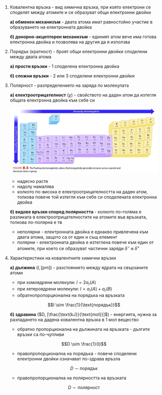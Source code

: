 1. Ковалентна връзка - вид химична връзка, при която електрони се споделят между атомите и се образуват общи електронни двойки
	
	**а) обменен механизъм** - двата атома имат равностойно участие в образуването на електронната двойка
	
	**б) донорно-акцепторен механизъм** - единият атом вече има готова електронна двойка и позволява на другия да я използва

2. Порядък (кратност) - броят общи електронни двойки споделени между двата атома
	
	**а) прости връзки** - 1 споделена електронна двойка
	
	**б) сложни връзки** - 2 или 3 споделени електронни двойки

3. Полярност - разпределението на заряда по молекулата
	
	**а) електроотрицателност** ($\chi$) - свойството на даден атом да изтегля общата електронна двойка към себе си
	
	![Electronegativity](./Resources/Electronegativity.jpg)
	- надясно расте
	- надолу намалява
	- колкото по-висока е електроотрицателността на даден атом, толкова повече той изтегля към себе си споделената електронна двойка
	
	**б) видове връзки според полярността** - колкото по-голяма е разликата в електроотрицателностите на атомите във връзката, толкова по-полярна е тв
	- неполярни - електронната двойка е еднакво привлечена към двата атома, защото са от един и същ елемент
	- полярни - електронната двойка е изтеглена повече към един от атомите, при което се образуват частични заряди $\delta^-$ и $\delta^+$

4. Характеристики на ковалентните химични връзки
	
	**а) дължина** ($l, [\text{pm}]$) - разстоянието между ядрата на свързаните атоми
	- при хомоядрени молекули: $l = 2a_r(A)$
	- при хетероядрени молекули: $l = a_r(A) + a_r(B)$
	- обратнопропорционална на порядъка на връзката
	
	$$l \sim \frac{1}{\text{порядък}}$$
	
	**б) здравина** ($D, [\frac{\text{kJ}}{\text{mol}}]$) - енергията, нужна за разпадането на дадена ковалентна връзка в 1 мол вещество
	- обратно пропорционална на дължината на връзката - дългите връзки са по-чупливи
	
	$$D \sim \frac{1}{l}$$
	
	- правопропорционална на порядъка - повече споделени електронни двойки означават по-здрава връзла
	
	$$D \sim \text{порядък}$$
	
	- правопропорционална на полярността на връзката
	
	$$D \sim \text{полярност}$$

